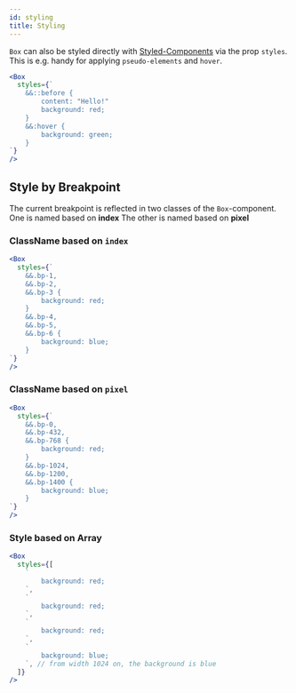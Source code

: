 ```yaml
---
id: styling
title: Styling
---
```


`Box` can also be styled directly with [Styled-Components](https://styled-components.com/) via the prop `styles`. This is e.g. handy for applying `pseudo-elements` and `hover`.

```jsx
<Box
  styles={`
    &&::before {
        content: "Hello!"
        background: red;
    }
    &&:hover {
        background: green;
    }
`}
/>
```

## Style by Breakpoint

The current breakpoint is reflected in two classes of the `Box`-component.
One is named based on **index**
The other is named based on **pixel**

### ClassName based on `index`

```jsx
<Box
  styles={`
    &&.bp-1,
    &&.bp-2,
    &&.bp-3 {
        background: red;
    }
    &&.bp-4,
    &&.bp-5,
    &&.bp-6 {
        background: blue;
    }
`}
/>
```

### ClassName based on `pixel`

```jsx
<Box
  styles={`
    &&.bp-0,
    &&.bp-432,
    &&.bp-768 {
        background: red;
    }
    &&.bp-1024,
    &&.bp-1200,
    &&.bp-1400 {
        background: blue;
    }
`}
/>
```

### Style based on Array

```jsx
<Box
  styles={[
    `
        background: red;
    `,
    `
        background: red;
    `,
    `
        background: red;
    `,
    `
        background: blue;
    `, // from width 1024 on, the background is blue
  ]}
/>
```
